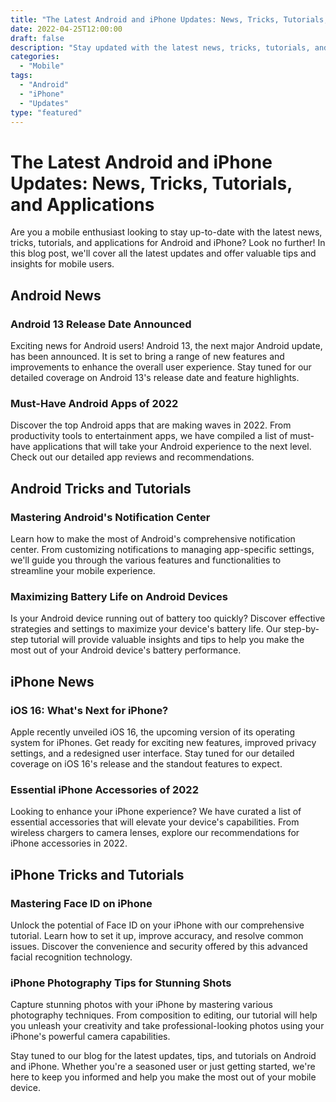 ```yaml
---
title: "The Latest Android and iPhone Updates: News, Tricks, Tutorials, and Applications"
date: 2022-04-25T12:00:00
draft: false
description: "Stay updated with the latest news, tricks, tutorials, and applications for Android and iPhone."
categories: 
  - "Mobile"
tags: 
  - "Android"
  - "iPhone"
  - "Updates"
type: "featured"
---
```


# The Latest Android and iPhone Updates: News, Tricks, Tutorials, and Applications

Are you a mobile enthusiast looking to stay up-to-date with the latest news, tricks, tutorials, and applications for Android and iPhone? Look no further! In this blog post, we'll cover all the latest updates and offer valuable tips and insights for mobile users.

## Android News

### Android 13 Release Date Announced

Exciting news for Android users! Android 13, the next major Android update, has been announced. It is set to bring a range of new features and improvements to enhance the overall user experience. Stay tuned for our detailed coverage on Android 13's release date and feature highlights.

### Must-Have Android Apps of 2022

Discover the top Android apps that are making waves in 2022. From productivity tools to entertainment apps, we have compiled a list of must-have applications that will take your Android experience to the next level. Check out our detailed app reviews and recommendations.

## Android Tricks and Tutorials

### Mastering Android's Notification Center

Learn how to make the most of Android's comprehensive notification center. From customizing notifications to managing app-specific settings, we'll guide you through the various features and functionalities to streamline your mobile experience.

### Maximizing Battery Life on Android Devices

Is your Android device running out of battery too quickly? Discover effective strategies and settings to maximize your device's battery life. Our step-by-step tutorial will provide valuable insights and tips to help you make the most out of your Android device's battery performance.

## iPhone News

### iOS 16: What's Next for iPhone?

Apple recently unveiled iOS 16, the upcoming version of its operating system for iPhones. Get ready for exciting new features, improved privacy settings, and a redesigned user interface. Stay tuned for our detailed coverage on iOS 16's release and the standout features to expect.

### Essential iPhone Accessories of 2022

Looking to enhance your iPhone experience? We have curated a list of essential accessories that will elevate your device's capabilities. From wireless chargers to camera lenses, explore our recommendations for iPhone accessories in 2022.

## iPhone Tricks and Tutorials

### Mastering Face ID on iPhone

Unlock the potential of Face ID on your iPhone with our comprehensive tutorial. Learn how to set it up, improve accuracy, and resolve common issues. Discover the convenience and security offered by this advanced facial recognition technology.

### iPhone Photography Tips for Stunning Shots

Capture stunning photos with your iPhone by mastering various photography techniques. From composition to editing, our tutorial will help you unleash your creativity and take professional-looking photos using your iPhone's powerful camera capabilities.

Stay tuned to our blog for the latest updates, tips, and tutorials on Android and iPhone. Whether you're a seasoned user or just getting started, we're here to keep you informed and help you make the most out of your mobile device.
